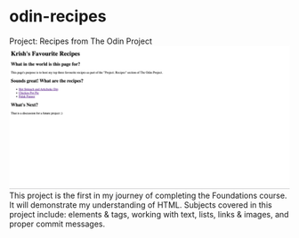 # odin-recipes
Project: Recipes from The Odin Project
![My first website!](https://github.com/krishaanthyagarajan/odin-recipes/blob/main/images/mainpage.png)
This project is the first in my journey of completing the Foundations course. It will demonstrate my understanding of HTML.
Subjects covered in this project include: elements & tags, working with text, lists, links & images, and proper commit messages.
